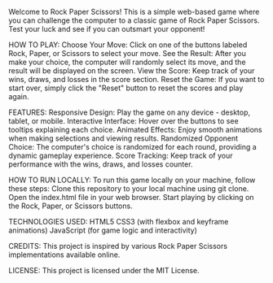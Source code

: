 Welcome to Rock Paper Scissors! This is a simple web-based game where you can challenge the computer to a classic game of Rock Paper Scissors. Test your luck and see if you can outsmart your opponent!

HOW TO PLAY:
Choose Your Move: Click on one of the buttons labeled Rock, Paper, or Scissors to select your move.
See the Result: After you make your choice, the computer will randomly select its move, and the result will be displayed on the screen.
View the Score: Keep track of your wins, draws, and losses in the score section.
Reset the Game: If you want to start over, simply click the "Reset" button to reset the scores and play again.

FEATURES:
Responsive Design: Play the game on any device - desktop, tablet, or mobile.
Interactive Interface: Hover over the buttons to see tooltips explaining each choice.
Animated Effects: Enjoy smooth animations when making selections and viewing results.
Randomized Opponent Choice: The computer's choice is randomized for each round, providing a dynamic gameplay experience.
Score Tracking: Keep track of your performance with the wins, draws, and losses counter.

HOW TO RUN LOCALLY:
To run this game locally on your machine, follow these steps:
Clone this repository to your local machine using git clone.
Open the index.html file in your web browser.
Start playing by clicking on the Rock, Paper, or Scissors buttons.

TECHNOLOGIES USED:
HTML5
CSS3 (with flexbox and keyframe animations)
JavaScript (for game logic and interactivity)

CREDITS:
This project is inspired by various Rock Paper Scissors implementations available online. 

LICENSE:
This project is licensed under the MIT License.
